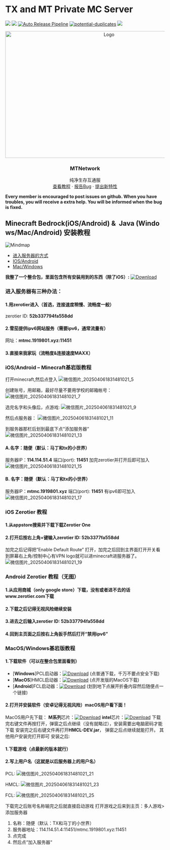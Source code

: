 # TX and MT Private MC Server 
![](https://img.shields.io/badge/Minecraft-1.20.4-blue?style=flat) ![](https://img.shields.io/github/issues/txyyddss/txmcsv)
[![Auto Release Pipeline](https://github.com/txyyddss/txmcsv/actions/workflows/release.yml/badge.svg)](https://github.com/txyyddss/txmcsv/actions/workflows/release.yml) [![potential-duplicates](https://github.com/txyyddss/txmcsv/actions/workflows/checkissue.yml/badge.svg)](https://github.com/txyyddss/txmcsv/actions/workflows/checkissue.yml) ![](https://img.shields.io/github/v/release/txyyddss/txmcsv)
<br />

<p align="center">
  <a href="https://github.com/txyyddss/txmcsv">
    <img src="https://github.com/user-attachments/assets/9f96a1e4-6709-423d-b13c-f66adf37d385" alt="Logo" width="640" height="400">
  </a>

  <h3 align="center">MTNetwork</h3>
  <p align="center">
    纯净生存互通服
    <br />
    <a href="https://github.com/txyyddss/txmcsv?tab=readme-ov-file#minecraftbedrockiosandroidjavawindowsmacandroid%E5%AE%89%E8%A3%85%E6%95%99%E7%A8%8B">查看教程</a>
    ·
    <a href="https://github.com/txyyddss/txmcsv/issues">报告Bug</a>
    ·
    <a href="https://github.com/txyyddss/txmcsv/issues">提出新特性</a>
  </p>

</p>

**Every member is encouraged to post issues on github. When you have troubles, you will receive a extra help. You will be informed when the bug is fixed.**

## Minecraft Bedrock(iOS/Android) &  Java (Windows/Mac/Android) 安装教程
![Mindmap](https://github.com/user-attachments/assets/9a59c192-acad-424e-b7cf-038fb5397437)

- [进入服务器的方式](#进入服务器有三种办法)
- [IOS/Android](#iosandroidminecraft基岩版教程)
- [Mac/Windows](#macoswindows基岩版教程)

**我整了一个整合包，里面包含所有安装用到的东西（除了iOS）:**
[![Download](https://img.shields.io/badge/Download_-red?style=plastic "Download")](https://3q20k3-my.sharepoint.com/personal/tx_1919801_xyz/_layouts/52/download.aspx?share=EbbCfCjRm9xAq6OLtV33VsoBPiMC21SyY1QcW-2PIl1QmQ)

### 进入服务器有三种办法：
#### 1.用zerotier进入（首选，连接速度稍慢、流畅度一般）
zerotier ID: **52b337794fa558dd**
#### 2.雪茄提供ipv6网站服务（需要ipv6，通常流量有）
网址：**mtmc.1919801.xyz:11451**
#### 3.直接来我家玩（流畅度&连接速度MAXX）

### iOS/Android – Minecraft基岩版教程
打开minecraft,然后点登入
![微信图片_202504061831481021_5](https://github.com/user-attachments/assets/350c1fa4-79ce-498c-b97d-0175a1d17219)


创建账号，用邮箱，最好尽量不要用学校的邮箱帐号： 
![微信图片_202504061831481021_7](https://github.com/user-attachments/assets/150c2598-bbf4-4b94-b9da-4e8bcdf2e3a4)


选完名字和头像后，点游戏:
![微信图片_202504061831481021_9](https://github.com/user-attachments/assets/300f1b3e-086b-4f3b-9402-f36713d276c3)

然后点服务器：
![微信图片_202504061831481021_11](https://github.com/user-attachments/assets/9bf98dc6-7f9b-4242-a4b8-1bc9e2fee1dc)

到服务器那栏后划到最底下点“添加服务器“
![微信图片_202504061831481021_13](https://github.com/user-attachments/assets/066ebd6e-6d33-4f71-879e-ccdf5a9ba203)

#### A.名字：随便（默认：马丁和tx的小世界）
服务器IP：**114.114.51.4**
端口(port): **11451**
加完zerotier并打开后即可加入
![微信图片_202504061831481021_15](https://github.com/user-attachments/assets/a46fb0a5-ce54-4a94-9da0-35433d2c45c4)

#### B. 名字：随便（默认：马丁和tx的小世界）
服务器IP：**mtmc.1919801.xyz**
端口(port): **11451**
有ipv6即可加入
![微信图片_202504061831481021_17](https://github.com/user-attachments/assets/7d698db5-acfd-4fa8-86b8-3533cf2b0971)


### iOS Zerotier 教程
#### 1.从appstore搜索并下载下载Zerotier One
#### 2.打开后按右上角+键输入zerotier ID: 52b3377fa558dd
加完之后记得把”Enable Default Route” 打开，加完之后回到主界面打开开关看到屏幕右上角/控制中心有VPN logo就可以进minecraft进服务器了。
![微信图片_202504061831481021_19](https://github.com/user-attachments/assets/4de3292f-9b37-406e-9f8b-d0cc4edf9dc7)


### Android Zerotier 教程（无图）
#### 1.从应用商城（only google store）下载，没有或者进不去的话www.zerotier.com下载
#### 2.下载之后记得无视风险继续安装
#### 3.进去之后输入zerotier ID: 52b337794fa558dd
#### 4.回到主页面之后按右上角扳手然后打开“禁用ipv6”

### MacOS/Windows基岩版教程
#### 1.下载软件（可以在整合包里面看到）
- [**Windows**]PCL启动器：[![Download](https://img.shields.io/badge/Download_-red?style=plastic "Download")](https://soft.3dmgame.com/down/323048.html) (点普通下载，千万不要点安全下载)
- [**MacOS**]HMCL启动器：[![Download](https://img.shields.io/badge/Download_-red?style=plastic "Download")](https://hmcl.huangyuhui.net/download/) (点开发版的MacOS下载)
- [**Android**]FCL启动器：[![Download](https://img.shields.io/badge/Download_-red?style=plastic "Download")](https://klpbbs.com/thread-147627-1-1.html) (划到地下点展开折叠内容然后随便点一个链接)
#### 2.打开并安装软件（安卓记得无视风险）macOS用户看下面！
MacOS用户先下载：
**M系列**芯片：[![Download](https://img.shields.io/badge/Download_-red?style=plastic "Download")](https://download.oracle.com/java/17/archive/jdk-17.0.12_macos-aarch64_bin.dmg)
**intel**芯片：[![Download](https://img.shields.io/badge/Download_-red?style=plastic "Download")](https://download.oracle.com/java/17/archive/jdk-17.0.12_macos-x64_bin.dmg)
下载完右键文件再按打开，弹窗之后点继续（没有就略过），安装需要出电脑密码才能下载
安装完之后右键文件再打开**HMCL-DEV.jar**， 弹窗之后点继续就能打开。
其他用户安装完打开即可
安装之后:
#### 1.下载游戏（点最新的版本就行）
#### 2.写上用户名（这就是以后服务器上的用户名）
PCL:
 ![微信图片_202504061831481021_21](https://github.com/user-attachments/assets/c6d1e19c-5c8d-4378-8974-75090991ec27)

HMCL:
![微信图片_202504061831481021_23](https://github.com/user-attachments/assets/3e1a48e6-b8b7-4a8a-b8c9-24b6ee9218f4)

FCL:
![微信图片_202504061831481021_25](https://github.com/user-attachments/assets/36f69aea-6d16-4bbb-be7b-e29616135cc3)


下载完之后账号名称输完之后就直接启动游戏
打开游戏之后来到主页：多人游戏>添加服务器
1. 名称：随便（默认：TX和马丁的小世界）
2. 服务器地址：114.114.51.4:11451/mtmc.1919801.xyz:11451
3. 点完成
4. 然后点“加入服务器“

